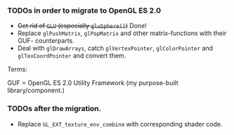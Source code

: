 ### TODOs in order to migrate to OpenGL ES 2.0

* ~~Get rid of `GLU` (especially `gluSphere()`)~~ Done!
* Replace `glPushMatrix`, `glPopMatrix` and other matrix-functions with their GUF- counterparts.
* Deal with `glDrawArrays`, catch `glVertexPointer`, `glColorPointer` and `glTexCoordPointer` and convert them.

Terms:

GUF = OpenGL ES 2.0 Utility Framework (my purpose-built library/component.)

### TODOs after the migration.

* Replace `GL_EXT_texture_env_combine` with corresponding shader code.